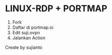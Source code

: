# LINUX-RDP + PORTMAP
1. Fork
2. Daftar di portmap.io
3. Edit suji.ovpn
4. Jalankan Action

Create by sujianto
